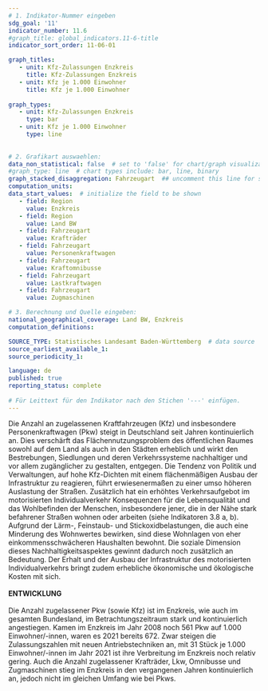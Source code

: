 ```yaml
---
# 1. Indikator-Nummer eingeben 
sdg_goal: '11' 
indicator_number: 11.6
#graph_title: global_indicators.11-6-title
indicator_sort_order: 11-06-01

graph_titles:
   - unit: Kfz-Zulassungen Enzkreis
     title: Kfz-Zulassungen Enzkreis
   - unit: Kfz je 1.000 Einwohner
     title: Kfz je 1.000 Einwohner
  
graph_types:
   - unit: Kfz-Zulassungen Enzkreis
     type: bar
   - unit: Kfz je 1.000 Einwohner
     type: line
 
 
# 2. Grafikart auswaehlen: 
data_non_statistical: false  # set to 'false' for chart/graph visualization 
#graph_type: line  # chart types include: bar, line, binary 
graph_stacked_disaggregation: Fahrzeugart  ## uncomment this line for stacked bars. eplace 'Geschlecht' with the field of aggregation. 
computation_units:  
data_start_values:  # initialize the field to be shown  
   - field: Region
     value: Enzkreis
   - field: Region
     value: Land BW
   - field: Fahrzeugart
     value: Krafträder
   - field: Fahrzeugart
     value: Personenkraftwagen
   - field: Fahrzeugart
     value: Kraftomnibusse
   - field: Fahrzeugart
     value: Lastkraftwagen
   - field: Fahrzeugart
     value: Zugmaschinen

# 3. Berechnung und Quelle eingeben: 
national_geographical_coverage: Land BW, Enzkreis
computation_definitions: 

SOURCE_TYPE: Statistisches Landesamt Baden-Württemberg  # data source  
source_earliest_available_1: 
source_periodicity_1: 

language: de   
published: true 
reporting_status: complete
 
# Für Leittext für den Indikator nach den Stichen '---' einfügen. 
---
```

Die Anzahl an zugelassenen Kraftfahrzeugen (Kfz) und insbesondere Personenkraftwagen (Pkw) steigt in Deutschland seit Jahren kontinuierlich an. Dies verschärft das Flächennutzungsproblem des öffentlichen Raumes sowohl auf dem Land als auch in den Städten erheblich und wirkt den Bestrebungen, Siedlungen und deren Verkehrssysteme nachhaltiger und vor allem zugänglicher zu gestalten, entgegen. Die Tendenz von Politik und Verwaltungen, auf hohe Kfz-Dichten mit einem flächenmäßigen Ausbau der Infrastruktur zu reagieren, führt erwiesenermaßen zu einer umso höheren Auslastung der Straßen. Zusätzlich hat ein erhöhtes Verkehrsaufgebot im motorisierten Individualverkehr Konsequenzen für die Lebensqualität und das Wohlbefinden der Menschen, insbesondere jener, die in der Nähe stark befahrener Straßen wohnen oder arbeiten (siehe Indikatoren 3.8 a, b). Aufgrund der Lärm-, Feinstaub- und Stickoxidbelastungen, die auch eine Minderung des Wohnwertes bewirken, sind diese Wohnlagen von eher einkommensschwächeren Haushalten bewohnt. Die soziale Dimension dieses Nachhaltigkeitsaspektes gewinnt dadurch noch zusätzlich an Bedeutung. Der Erhalt und der Ausbau der Infrastruktur des motorisierten Individualverkehrs bringt zudem erhebliche ökonomische und ökologische Kosten mit sich. <br>
<br>
**ENTWICKLUNG** <br>
<br>
Die Anzahl zugelassener Pkw (sowie Kfz) ist im Enzkreis, wie auch im gesamten Bundesland, im Betrachtungszeitraum stark und kontinuierlich angestiegen. Kamen im Enzkreis im Jahr 2008 noch 561 Pkw auf 1.000 Einwohner/-innen, waren es 2021 bereits 672. Zwar steigen die Zulassungszahlen mit neuen Antriebstechniken an, mit 31 Stück je 1.000 Einwohner/-innen im Jahr 2021 ist ihre Verbreitung im Enzkreis noch relativ gering. Auch die Anzahl zugelassener Krafträder, Lkw, Omnibusse und Zugmaschinen stieg im Enzkreis in den vergangenen Jahren kontinuierlich an, jedoch nicht im gleichen Umfang wie bei Pkws.
